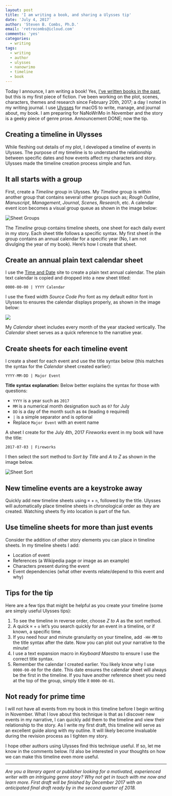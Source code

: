 ```yaml
---
layout: post
title: 'I am writing a book, and sharing a Ulysses tip'
date: 'July 4, 2017'
author: 'Steven B. Combs, Ph.D.'
email: 'retrocombs@icloud.com'
comments: 'yes'
categories:
  - writing
tags:
  - writing
  - author
  - ulysses
  - nanowrimo
  - timeline
  - book 
---
```


Today I announce, I am writing a book! Yes, [I’ve written books in the past][1], but this is my first piece of fiction. I've been working on the plot, scenes, characters, themes and research since February 20th, 2017; a day I noted in my writing journal. I use [Ulysses][2] for macOS to write, manage, and journal about, my book. I am preparing for NaNoWriMo in November and the story is a geeky piece of genre prose. Announcement DONE; now the tip.

## Creating a timeline in Ulysses
While fleshing out details of my plot, I developed a timeline of events in Ulysses. The purpose of my timeline is to understand the relationship between specific dates and how events affect my characters and story. Ulysses made the timeline creation process simple and fun.

## It all starts with a group
First, create a *Timeline* group in Ulysses. My *Timeline* group is within another group that contains several other groups such as; *Rough Outline*, *Manuscript*, *Management*, *Journal*, *Scenes*, *Research*, etc. A calendar event icon becomes a visual group queue as shown in the image below:

![][image-1]

The *Timeline* group contains timeline sheets, one sheet for each daily event in my story. Each sheet title follows a specific syntax. My first sheet in the group contains an annual calendar for a specific year (No, I am not divulging the year of my book). Here’s how I create that sheet.

## Create an annual plain text calendar sheet
I use the [Time and Date][3] site to create a plain text annual calendar. The plain text calendar is copied and dropped into a new sheet titled:

`0000-00-00 | YYYY Calendar`

I use the fixed width *Source Code Pro* font as my default editor font in Ulysses to ensures the calendar displays properly, as shown in the image below:

![][image-2]

My *Calendar* sheet includes every month of the year stacked vertically. The *Calendar* sheet serves as a quick reference to the narrative year.

## Create sheets for each timeline event
I create a sheet for each event and use the title syntax below (this matches the syntax for the *Calendar* sheet created earlier):

`YYYY-MM-DD | Major Event`

**Title syntax explanation:**
Below better explains the syntax for those with questions:

- `YYYY` is a year such as `2017`
- `MM` is a numerical month designation such as `07` for July
- `DD` is a day of the month such as `04` (leading `0` required)
- `|` is a simple separator and is optional
- Replace `Major Event` with an event name

A sheet I create for the July 4th, 2017 *Fireworks* event in my book will have the title:

`2017-07-03 | Fireworks`

I then select the sort method to *Sort by Title* and *A to Z* as shown in the image below.

![][image-3]

## New timeline events are a keystroke away
Quickly add new timeline sheets using `⌘` + `n`, followed by the title. Ulysses will automatically place timeline sheets in chronological order as they are created. Watching sheets fly into location is part of the fun.

## Use timeline sheets for more than just events
Consider the addition of other story elements you can place in timeline sheets. In my timeline sheets I add:

* Location of event
* References (a Wikipedia page or image as an example)
* Characters present during the event
* Event dependencies (what other events relate/depend to this event and why)

## Tips for the tip
Here are a few tips that might be helpful as you create your timeline (some are simply useful Ulysses tips):

1. To see the timeline in reverse order, choose *Z to A* as the sort method.
2. A quick `⌘` + `o` let’s you search quickly for an event in a timeline, or if known, a specific time.
3. If you need hour and minute granularity on your timeline, add `-HH-MM` to the title syntax after the date. Now you can plot out your narrative to the minute!
4. I use a text expansion macro in *Keyboard Maestro* to ensure I use the correct title syntax.
5. Remember the calendar I created earlier. You likely know why I use `0000-00-00` for the date. This date ensures the calendar sheet will always be the first in the timeline. If you have another reference sheet you need at the top of the group, simply title it `0000-00-01`.

## Not ready for prime time
I will not have all events from my book in this timeline before I begin writing in November. What I love about this technique is that as I discover new events in my narrative, I can quickly add them to the timeline and view their relationship to the story. As I write my first draft, this timeline will serve as an excellent guide along with my outline. It will likely become invaluable during the revision process as I tighten my story.

I hope other authors using Ulysses find this technique useful. If so, let me know in the comments below. I’d also be interested in your thoughts on how we can make this timeline even more useful.

----
*Are you a literary agent or publisher looking for a motivated, experienced writer with an intriguing genre story? Why not get in touch with me now and learn more. First draft will be finished by December 2017 with an anticipated final draft ready by in the second quarter of 2018.*

[1]:	https://www.amazon.com/author/stevencombs
[2]:	https://www.ulyssesapp.com/
[3]:	https://www.timeanddate.com/calendar/basic.html

[image-1]:	/images/ulysses/writing-groups.png "Sheet Groups"
[image-2]:	/images/ulysses/plain-text-calendar.png
[image-3]:	/images/ulysses/sheet-sort.png "Sheet Sort"
